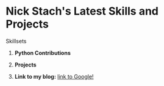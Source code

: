 # Nick Stach's Latest Skills and Projects
Skillsets

1.  **Python Contributions**



2.  **Projects**



3.  **Link to my blog:**
[link to Google!](https://sustainablehealthblog.blogspot.com/)
